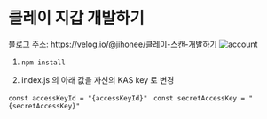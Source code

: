 # 클레이 지갑 개발하기
블로그 주소: https://velog.io/@jihonee/클레이-스캔-개발하기
![account](https://user-images.githubusercontent.com/89739267/145778890-bfd2ed81-616e-43c3-9545-706c091e1615.gif)

1. ``npm install``

2. index.js 의 아래 값을 자신의 KAS key 로 변경

``const accessKeyId = "{accessKeyId}" `` 
``const secretAccessKey = "{secretAccessKey}"``
